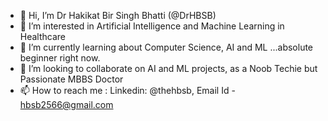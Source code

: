 - 👋 Hi, I’m Dr Hakikat Bir Singh Bhatti (@DrHBSB)
- 👀 I’m interested in Artificial Intelligence and Machine Learning in Healthcare
- 🌱 I’m currently learning about Computer Science, AI and ML ...absolute beginner right now.
- 💞️ I’m looking to collaborate on AI and ML projects, as a Noob Techie but Passionate MBBS Doctor
- 📫 How to reach me : 
     Linkedin: @thehbsb,  Email Id - hbsb2566@gmail.com 
<!--
DrHBSB/DrHBSB is a ✨ special ✨ repository because its `README.md` (this file) appears on your GitHub profile.
You can click the Preview link to take a look at your changes.
--->
